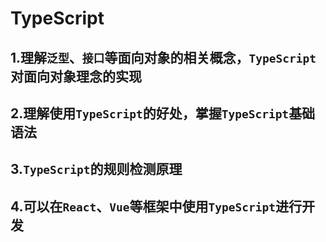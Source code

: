 # TypeScript

## 1.理解`泛型`、`接口`等面向对象的相关概念，`TypeScript`对面向对象理念的实现

## 2.理解使用`TypeScript`的好处，掌握`TypeScript`基础语法

## 3.`TypeScript`的规则检测原理

## 4.可以在`React`、`Vue`等框架中使用`TypeScript`进行开发

